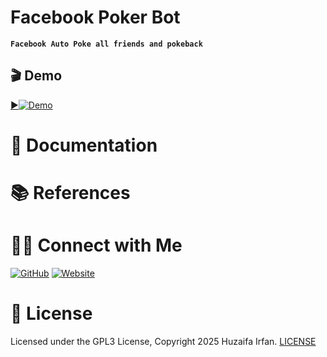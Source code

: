 # Facebook Poker Bot
**`Facebook Auto Poke all friends and pokeback`**

## 🎬 Demo

[▶️![Demo](https://img.youtube.com/vi/UO2QiteV10c/maxresdefault.jpg)](https://www.youtube.com/watch?v=UO2QiteV10c)


# 📝 Documentation

# 📚 References


# 🤝🏻 Connect with Me

[![GitHub](https://img.shields.io/badge/Github-%23222.svg?style=for-the-badge&logo=github&logoColor=white)](https://github.com/HuzaifaIrfan/)
[![Website](https://img.shields.io/badge/Website-%23222.svg?style=for-the-badge&logo=google-chrome&logoColor==%234285F4)](https://www.huzaifairfan.com)

# 📜 License

Licensed under the GPL3 License, Copyright 2025 Huzaifa Irfan. [LICENSE](LICENSE)
